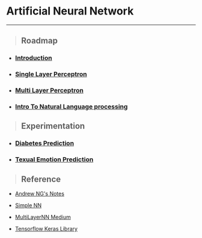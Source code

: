 # Artificial Neural Network 
---
> ##  Roadmap

* ### [Introduction](./From_scratch) 

* ### [Single Layer Perceptron](./TensorFlow-Intro) 

* ### [Multi Layer Perceptron](./TensorFlow-Inter) 

* ### [Intro To Natural Language processing](./NLP-Intro) 
    
> ##  Experimentation

* ### [Diabetes Prediction](./Experiments/Predicting-Diabetes) 

* ### [Texual Emotion Prediction](./Experiments/Texual-Emotion) 

> ##  Reference

* [Andrew NG's Notes](http://cs229.stanford.edu/syllabus.html)

* [Simple NN](https://medium.com/edureka/neural-network-tutorial-2a46b22394c9)

* [MultiLayerNN Medium](https://towardsdatascience.com/multi-layer-neural-networks-with-sigmoid-function-deep-learning-for-rookies-2-bf464f09eb7f)

* [Tensorflow Keras Library](https://www.tensorflow.org/api_docs/python/tf/keras)